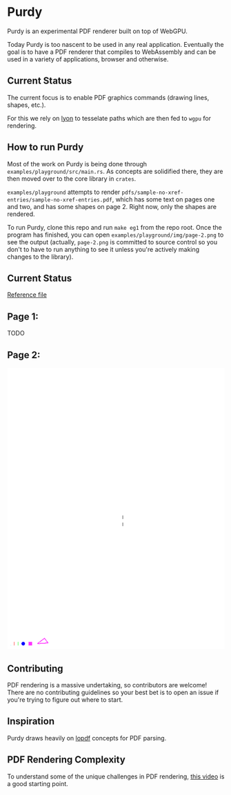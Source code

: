 # Purdy

Purdy is an experimental PDF renderer built on top of WebGPU.

Today Purdy is too nascent to be used in any real application. Eventually the goal is to have a PDF renderer that compiles to WebAssembly and can be used in a variety of applications, browser and otherwise.

## Current Status

The current focus is to enable PDF graphics commands (drawing lines, shapes, etc.).

For this we rely on [lyon](https://github.com/nical/lyon) to tesselate paths which are then fed to `wgpu` for rendering.

## How to run Purdy

Most of the work on Purdy is being done through `examples/playground/src/main.rs`. As concepts are solidified there, they are then moved over to the core library in `crates`.

`examples/playground` attempts to render `pdfs/sample-no-xref-entries/sample-no-xref-entries.pdf`, which has some text on pages one and two, and has some shapes on page 2. Right now, only the shapes are rendered.

To run Purdy, clone this repo and run `make eg1` from the repo root. Once the program has finished, you can open `examples/playground/img/page-2.png` to see the output (actually, `page-2.png` is committed to source control so you don't to have to run anything to see it unless you're actively making changes to the library).

## Current Status

[Reference file](./pdfs/sample-no-xref-entries/sample-no-xref-entries.pdf)

## Page 1:

TODO

## Page 2:

![Page 2 of the sample PDF](./examples/playground/img/page-2.png)

## Contributing

PDF rendering is a massive undertaking, so contributors are welcome! There are no contributing guidelines so your best bet is to open an issue if you're trying to figure out where to start.

## Inspiration

Purdy draws heavily on [lopdf](https://github.com/J-F-Liu/lopdf) concepts for PDF parsing.

## PDF Rendering Complexity

To understand some of the unique challenges in PDF rendering, [this video](https://www.youtube.com/watch?v=TiqDqd-1pwU) is a good starting point.
